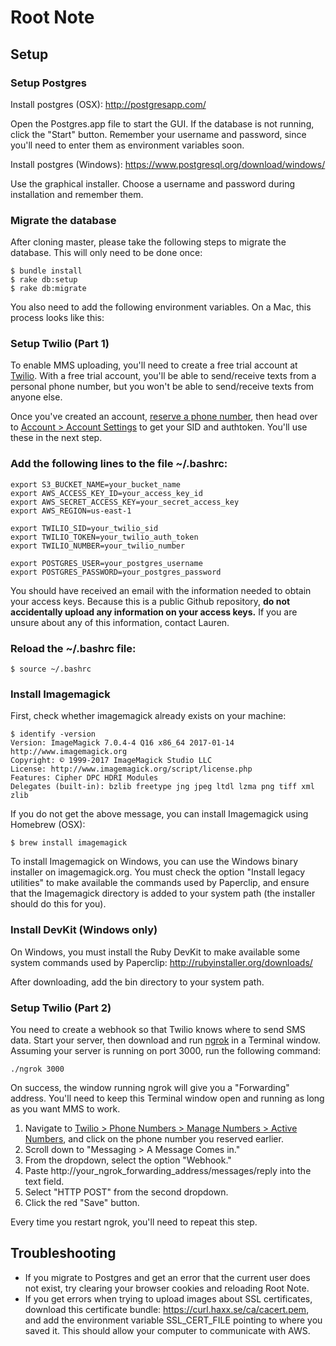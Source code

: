 # Root Note

## Setup

### Setup Postgres

Install postgres (OSX):
http://postgresapp.com/

Open the Postgres.app file to start the GUI. If the database is not running, click the "Start" button.
Remember your username and password, since you'll need to enter them as environment variables soon.

Install postgres (Windows):
https://www.postgresql.org/download/windows/

Use the graphical installer. Choose a username and password during installation and remember them.

### Migrate the database

After cloning master, please take the following steps to migrate the database. This will only need to be done once:

```
$ bundle install
$ rake db:setup
$ rake db:migrate
```

You also need to add the following environment variables. On a Mac, this process looks like this:


### Setup Twilio (Part 1)
To enable MMS uploading, you'll need to create a free trial account at [Twilio](https://www.twilio.com/try-twilio). With a free trial account, you'll be able to send/receive texts from a personal phone number, but you won't be able to send/receive texts from anyone else.

Once you've created an account, [reserve a phone number](https://www.twilio.com/console/phone-numbers/search), then head over to [Account > Account Settings](https://www.twilio.com/console/account/settings) to get your SID and authtoken. You'll use these in the next step.

### Add the following lines to the file ~/.bashrc:
```
export S3_BUCKET_NAME=your_bucket_name
export AWS_ACCESS_KEY_ID=your_access_key_id
export AWS_SECRET_ACCESS_KEY=your_secret_access_key
export AWS_REGION=us-east-1

export TWILIO_SID=your_twilio_sid
export TWILIO_TOKEN=your_twilio_auth_token
export TWILIO_NUMBER=your_twilio_number

export POSTGRES_USER=your_postgres_username
export POSTGRES_PASSWORD=your_postgres_password
```
You should have received an email with the information needed to obtain your access keys. Because this is a public Github repository, **do not accidentally upload any information on your access keys.** If you are unsure about any of this information, contact Lauren.

### Reload the ~/.bashrc file:
```
$ source ~/.bashrc
```

### Install Imagemagick

First, check whether imagemagick already exists on your machine:
```
$ identify -version
Version: ImageMagick 7.0.4-4 Q16 x86_64 2017-01-14 http://www.imagemagick.org
Copyright: © 1999-2017 ImageMagick Studio LLC
License: http://www.imagemagick.org/script/license.php
Features: Cipher DPC HDRI Modules 
Delegates (built-in): bzlib freetype jng jpeg ltdl lzma png tiff xml zlib
```

If you do not get the above message, you can install Imagemagick using Homebrew (OSX):
```
$ brew install imagemagick
```

To install Imagemagick on Windows, you can use the Windows binary installer on imagemagick.org. You must check the option "Install legacy utilities" to make available the commands used by Paperclip, and ensure that the Imagemagick directory is added to your system path (the installer should do this for you).

### Install DevKit (Windows only)

On Windows, you must install the Ruby DevKit to make available some system commands used by Paperclip:
http://rubyinstaller.org/downloads/

After downloading, add the bin directory to your system path.

### Setup Twilio (Part 2)

You need to create a webhook so that Twilio knows where to send SMS data.
Start your server, then download and run [ngrok](https://ngrok.com/) in a Terminal window. Assuming your server is running on port 3000, run the following command:

```
./ngrok 3000
``` 

On success, the window running ngrok will give you a "Forwarding" address. You'll need to keep this Terminal window open and running as long as you want MMS to work.

1. Navigate to [Twilio > Phone Numbers > Manage Numbers > Active Numbers](https://www.twilio.com/console/phone-numbers/incoming), and click on the phone number you reserved earlier.
2. Scroll down to "Messaging > A Message Comes in."
3. From the dropdown, select the option "Webhook."
4. Paste http://your_ngrok_forwarding_address/messages/reply into the text field.
5. Select "HTTP POST" from the second dropdown.
6. Click the red "Save" button.

Every time you restart ngrok, you'll need to repeat this step.

## Troubleshooting

- If you migrate to Postgres and get an error that the current user does not exist, try clearing your browser cookies and reloading Root Note.
- If you get errors when trying to upload images about SSL certificates, download this certificate bundle: https://curl.haxx.se/ca/cacert.pem, and add the environment variable SSL_CERT_FILE pointing to where you saved it. This should allow your computer to communicate with AWS.